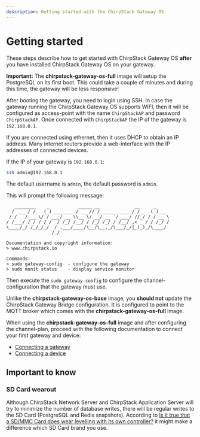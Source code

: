 ```yaml
---
description: Getting started with the ChirpStack Gateway OS.
---
```


# Getting started

These steps describe how to get started with ChirpStack Gateway OS **after** you
have installed ChirpStack Gateway OS on your gateway.

**Important:** The **chirpstack-gateway-os-full** image will setup the PostgreSQL
on its first boot. This could take a couple of minutes and during this time,
the gateway will be less responsive!

After booting the gateway, you need to login using SSH. In case the gateway
running the ChirpStack Gateway OS supports WIFI, then it will be configured
as access-point with the name `ChirpStackAP` and password `ChirpStackAP`.
Once connected with `ChirpStackAP` the IP of the gateway is `192.168.0.1`.

If you are connected using ethernet, then it uses DHCP to obtain an IP address.
Many internet routers provide a web-interface with the IP addresses of connected
devices.

If the IP of your gateway is `192.168.0.1`:

```bash
ssh admin@192.168.0.1
```

The default username is `admin`, the default password is `admin`.

This will prompt the following message:

```text
   ________    _           _____ __             __     _     
  / ____/ /_  (_)________ / ___// /_____ ______/ /__  (_)___ 
 / /   / __ \/ / ___/ __ \\__ \/ __/ __ `/ ___/ //_/ / / __ \
/ /___/ / / / / /  / /_/ /__/ / /_/ /_/ / /__/ ,< _ / / /_/ /
\____/_/ /_/_/_/  / .___/____/\__/\__,_/\___/_/|_(_)_/\____/ 
                 /_/

Documentation and copyright information:
> www.chirpstack.io

Commands:
> sudo gateway-config  - configure the gateway
> sudo monit status    - display service monitor
```

Then execute the `sudo gateway-config` to configure the channel-configuration
that the gateway must use.

Unlike the **chirpstack-gateway-os-base** image, you **should not** update the
ChirpStack Gateway Bridge configuration. It is configured to point to the MQTT broker
which comes with the **chirpstack-gateway-os-full** image.

When using the **chirpstack-gateway-os-full** image and after configuring the
channel-plan, proceed with the following documentation to connect your first
gateway and device:

* [Connecting a gateway](../../project/guides/connect-gateway.md)
* [Connecting a device](../../project/guides/connect-device.md)

## Important to know

### SD Card wearout

Although ChirpStack Network Server and ChirpStack Application Server will try to
minimize the number of database writes, there will be regular writes to
the SD Card (PostgreSQL and Redis snapshots).
According to [Is it true that a SD/MMC Card does wear levelling with its own controller?](https://electronics.stackexchange.com/questions/27619/is-it-true-that-a-sd-mmc-card-does-wear-levelling-with-its-own-controller)
it might make a difference which SD Card brand you use.
